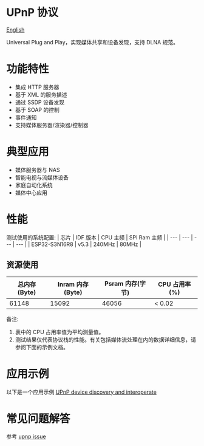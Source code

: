 # UPnP 协议
[English](../en/UPnP_README.md)

Universal Plug and Play，实现媒体共享和设备发现，支持 DLNA 规范。

# 功能特性

- 集成 HTTP 服务器
- 基于 XML 的服务描述
- 通过 SSDP 设备发现
- 基于 SOAP 的控制
- 事件通知
- 支持媒体服务器/渲染器/控制器

# 典型应用
- 媒体服务器与 NAS
- 智能电视与流媒体设备
- 家庭自动化系统
- 媒体中心应用

# 性能

测试使用的系统配置:
|      芯片       | IDF 版本     | CPU 主频       | SPI Ram 主频       |
|       ---      |      ---     |      ---      |        ---        |
|  ESP32-S3N16R8 |      v5.3    |     240MHz    |       80MHz       |

## 资源使用

| 总内存(Byte)       | Inram 内存(Byte)    | Psram 内存(字节)    | CPU 占用率(%)   |
|        ---        |         ---        |         ---        |       ---      |
|       61148       |        15092       |        46056       |     < 0.02     |

备注:
1) 表中的 CPU 占用率值为平均测量值。
2) 测试结果仅代表协议栈的性能。有关包括媒体流处理在内的数据详细信息，请参阅下面的示例文档。

# 应用示例

以下是一个应用示例 [UPnP device discovery and interoperate](https://github.com/espressif/esp-adf/tree/master/examples/advanced_examples/dlna)

# 常见问题解答

参考 [upnp issue](https://github.com/espressif/esp-adf/issues?q=is%3Aissue%20dlna)
